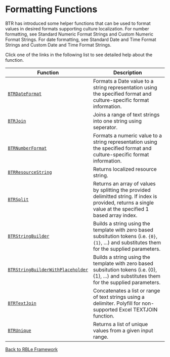 # Formatting Functions

BTR has introduced some helper functions that can be used to format values in desired formats supporting culture localization. For number formatting, see Standard Numeric Format Strings and Custom Numeric Format Strings. For date formatting, see Standard Date and Time Format Strings and Custom Date and Time Format Strings.

Click one of the links in the following list to see detailed help about the function.

Function | Description
---|---
[`BTRDateFormat`](Formatting\BTRDateFormat.md) | Formats a Date value to a string representation using the specified format and culture-specific format information.
[`BTRJoin`](Formatting\BTRJoin.md) | Joins a range of text strings into one string using seperator.
[`BTRNumberFormat`](Formatting\BTRNumberFormat.md) | Formats a numeric value to a string representation using the specified format and culture-specific format information.
[`BTRResourceString`](Formatting\BTRResourceString.md) | Returns localized resource string.
[`BTRSplit`](Formatting\BTRSplit.md) | Returns an array of values by splitting the provided delimitted string.  If index is provided, returns a single value at the specified 1 based array index.
[`BTRStringBuilder`](Formatting\BTRStringBuilder.md) | Builds a string using the template with zero based subsitution tokens (i.e. `{0}`, `{1}`, ...) and substitutes them for the supplied parameters.
[`BTRStringBuilderWithPlaceholder`](Formatting\BTRStringBuilderWithPlaceholder.md) | Builds a string using the template with zero based subsitution tokens (i.e. {0}, {1}, ...) and substitutes them for the supplied parameters.
[`BTRTextJoin`](Formatting\BTRTextJoin.md) | Concatenates a list or range of text strings using a delimiter. Polyfill for non-supported Excel TEXTJOIN function.
[`BTRUnique`](Formatting\BTRUnique.md) | Returns a list of unique values from a given input range.


[Back to RBLe Framework](/RBLe/RBLe.md)